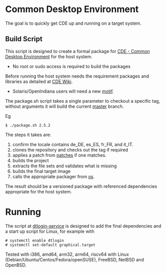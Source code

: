 # Common Desktop Environment

The goal is to quickly get CDE up and running on a target system.

## Build Script

This script is designed to create a formal package for [CDE - Common Desktop Environment](https://sourceforge.net/projects/cdesktopenv/) for the host system. 

- No root or sudo access is required to build the packages

Before running the host system needs the requirement packages and libraries as detailed at [CDE Wiki](https://sourceforge.net/p/cdesktopenv/wiki/Home/).

- Solaris/OpenIndiana users will need a new [motif](https://github.com/rhubarb-geek-nz/motif-solaris).

The package.sh script takes a single parameter to checkout a specific tag, without arguments it will build the current [master](https://sourceforge.net/p/cdesktopenv/code/ci/master/tree/) branch.

Eg

~~~
$ ./package.sh 2.5.2
~~~

The steps it takes are:

1. confirm the locale contains de_DE, es_ES, fr_FR, and it_IT.
2. clones the repository and checks out the tag if required
3. applies a patch from [patches](patches) if one matches.
4. builds the project
5. extracts the file sets and validates what is missing
6. builds the final target image
7. calls the appropriate packager from [os](os).

The result should be a versioned package with referenced dependencies appropriate for the host system.

# Running

The script at [dtlogin-service](https://github.com/rhubarb-geek-nz/dtlogin-service) is designed to add the final dependencies and a start up script for Linux, for example with 

~~~
# systemctl enable dtlogin
# systemctl set-default graphical.target
~~~

Tested with i386,  amd64, arm32, arm64, riscv64 with Linux (Debian/Ubuntu/Centos/Fedora/openSUSE), FreeBSD, NetBSD and OpenBSD.
